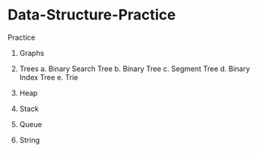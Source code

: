 # Data-Structure-Practice
Practice 

1. Graphs

2. Trees
  a. Binary Search Tree
  b. Binary Tree
  c. Segment Tree
  d. Binary Index Tree
  e. Trie
  
3. Heap

4. Stack

5. Queue

6. String

